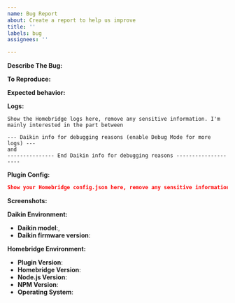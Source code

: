 ```yaml
---
name: Bug Report
about: Create a report to help us improve
title: ''
labels: bug
assignees: ''

---
```


<!-- You must use the issue template below when submitting a bug -->

**Describe The Bug:**
<!-- A clear and concise description of what the bug is. -->

**To Reproduce:**
<!-- Steps to reproduce the behavior. -->

**Expected behavior:**
<!-- A clear and concise description of what you expected to happen. -->

**Logs:**

```
Show the Homebridge logs here, remove any sensitive information. I'm mainly interested in the part between 

--- Daikin info for debugging reasons (enable Debug Mode for more logs) ---
and 
--------------- End Daikin info for debugging reasons --------------------
```

**Plugin Config:**

```json
Show your Homebridge config.json here, remove any sensitive information.
```

**Screenshots:**
<!-- If applicable, add screenshots to help explain your problem. -->

**Daikin Environment:**

* **Daikin model**:,<!-- BRP069C4x -->
* **Daikin firmware version**: <!-- 1_12_51 -->

**Homebridge Environment:**

* **Plugin Version**:
* **Homebridge Version**: <!-- homebridge -V -->
* **Node.js Version**: <!-- node -v -->
* **NPM Version**: <!-- npm -v -->
* **Operating System**: <!-- Raspbian / Ubuntu / Debian / Windows / macOS / Docker / hb-service -->

<!-- Click the "Preview" tab before you submit to ensure the formatting is correct. -->
